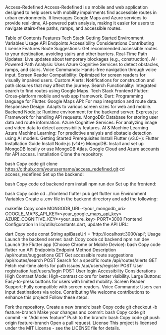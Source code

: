 Access-Redefined
Access-Redefined is a mobile and web application designed to help users with mobility impairments find accessible routes in urban environments. It leverages Google Maps and Azure services to provide real-time, AI-powered path analysis, making it easier for users to navigate stairs-free paths, ramps, and accessible routes.

Table of Contents
Features
Tech Stack
Getting Started
Environment Variables
Usage
API Endpoints
Accessibility Considerations
Contributing
License
Features
Route Suggestions: Get recommended accessible routes to your destination, avoiding stairs and other barriers.
Real-Time Path Updates: Live updates about temporary blockages (e.g., construction).
AI-Powered Path Analysis: Uses Azure Cognitive Services to detect obstacles, ramps, and stairs.
Voice Commands: Hands-free navigation through voice input.
Screen Reader Compatibility: Optimized for screen readers for visually impaired users.
Custom Alerts: Notifications for construction and path closures that may affect the journey.
Search Functionality: Integrated search to find routes using Google Maps.
Tech Stack
Frontend
Flutter: Cross-platform mobile and web app framework.
Dart: Programming language for Flutter.
Google Maps API: For map integration and route data.
Responsive Design: Adapts to various screen sizes for web and mobile.
Backend
Node.js: Runtime environment for the backend server.
Express.js: Framework for handling API requests.
MongoDB: Database for storing user data and route information.
Azure Cognitive Services: For analyzing image and video data to detect accessibility features.
AI & Machine Learning
Azure Machine Learning: For predictive analysis and obstacle detection using AI models.
Getting Started
Prerequisites
Install Flutter (v3.0+): Flutter Installation Guide
Install Node.js (v14+)
MongoDB: Install and set up MongoDB locally or use MongoDB Atlas.
Google Cloud and Azure accounts for API access.
Installation
Clone the repository:

bash
Copy code
git clone https://github.com/yourusername/access_redefined.git
cd access_redefined
Set up the backend:

bash
Copy code
cd backend
npm install
npm run dev
Set up the frontend:

bash
Copy code
cd ../frontend
flutter pub get
flutter run
Environment Variables
Create a .env file in the backend directory and add the following:

makefile
Copy code
MONGODB_URI=<your_mongodb_uri>
GOOGLE_MAPS_API_KEY=<your_google_maps_api_key>
AZURE_COGNITIVE_KEY=<your_azure_key>
PORT=3000
Frontend Configuration
In lib/utils/constants.dart, update the API URL:

dart
Copy code
const String apiBaseUrl = 'http://localhost:3000/api';
Usage
Launch the backend server:
bash
Copy code
cd backend
npm run dev
Launch the Flutter app (Choose Chrome or Mobile Device):
bash
Copy code
flutter run
API Endpoints
Endpoint	Method	Description
/api/routes/suggestions	GET	Get accessible route suggestions
/api/routes/search	POST	Search for a specific route
/api/routes/alerts	GET	Fetch real-time alerts for path issues
/api/users/register	POST	User registration
/api/users/login	POST	User login
Accessibility Considerations
High Contrast Mode: High-contrast colors for better visibility.
Large Buttons: Easy-to-press buttons for users with limited mobility.
Screen Reader Support: Fully compatible with screen readers.
Voice Commands: Users can input destinations via voice.
Contributing
We welcome contributions to enhance this project! Follow these steps:

Fork the repository.
Create a new branch:
bash
Copy code
git checkout -b feature-branch
Make your changes and commit:
bash
Copy code
git commit -m "Add new feature"
Push to the branch:
bash
Copy code
git push origin feature-branch
Open a pull request.
License
This project is licensed under the MIT License - see the LICENSE file for details.

